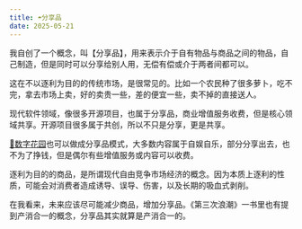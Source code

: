 ```yaml
---
title: ☂️分享品
date: 2025-05-21
---
```


我自创了一个概念，叫【分享品】，用来表示介于自有物品与商品之间的物品，自己制造，但是同时可以分享给别人用，无偿有偿或介于两者间都可以。

这在不以逐利为目的的传统市场，是很常见的。比如一个农民种了很多萝卜，吃不完，拿去市场上卖，好的卖贵一些，差的便宜一些，卖不掉的直接送人。

现代软件领域，像很多开源项目，也属于分享品，商业增值服务收费，但是核心领域共享。开源项目很多属于共创，所以不只是分享，更是共享。

[🌸数字花园](/1-lib/3-digital-garden)也可以做成分享品模式，大多数内容属于自娱自乐，部分分享出去，也不为了挣钱，但是偶尔有些增值服务或内容可以收费。

逐利为目的的商品，是所谓现代自由竞争市场经济的概念。因为本质上逐利的性质，可能会对消费者造成诱导、误导、伤害，以及长期的吸血式剥削。

在我看来，未来应该尽可能减少商品，增加分享品。《第三次浪潮》一书里也有提到产消合一的概念，分享品其实就算是产消合一的。
